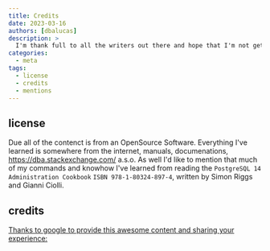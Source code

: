 ```yaml
---
title: Credits
date: 2023-03-16
authors: [dbalucas]
description: >
  I'm thank full to all the writers out there and hope that I'm not getting troubles with mentioning the greatnes of all the other techs and peoples out there... In case of issues please reach out to me... I'm just starting this.
categories:
  - meta
tags:
  - license
  - credits
  - mentions
---
```


## license

Due all of the contenct is from an OpenSource Software. Everything I've learned is somewhere from the internet, manuals, documenations, https://dba.stackexchange.com/ a.s.o.
As well I'd like to mention that much of my commands and knowhow I've learned from reading the `PostgreSQL 14 Administration Cookbook` `ISBN 978-1-80324-897-4`, written by Simon Riggs and Gianni Ciolli.

## credits

[Thanks to google to provide this awesome content and sharing your experience:](https://sre.google/books/)